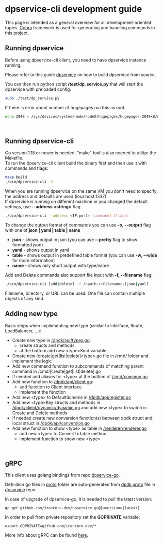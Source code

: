 # dpservice-cli development guide

This page is intended as a general overview for all development-oriented topics.
[Cobra](https://github.com/spf13/cobra) framework is used for generating and handling commands in this project.
<br />


## Running dpservice

Before using dpservice-cli client, you need to have dpservice instance running.

Please refer to this guide [dpservice](https://github.com/ironcore-dev/dpservice/blob/osc/grpc_docs/docs/development/building.md) on how to build dpservice from source.

You can then run python script **/test/dp_service.py** that will start the dpservice with preloaded config.
```bash
sudo ./test/dp_service.py
```
If there is error about number of hugepages run this as root:
```bash
echo 2048 > /sys/devices/system/node/node0/hugepages/hugepages-2048kB/nr_hugepages 
```
<br />


## Running dpservice-cli

Go version 1.18 or newer is needed. \"make\" tool is also needed to utilize the Makefile.  
To run the dpservice-cli client build the binary first and then use it with commands and flags:
```bash
make build
./bin/dpservice-cli -h
```
When you are running dpservice on the same VM you don't need to specify the address and defaults are used (localhost:1337).  
If dpservice is running on different machine or you changed the default settings, use **--address \<string\>** flag:
```bash
./bin/dpservice-cli --address <IP:port> [command] [flags]
```
To change the output format of commands you can use **-o, --output** flag with one of **json | yaml | table | name**

  -  **json**   - shows output in json (you can use **--pretty** flag to show formatted json)
  -  **yaml**   - shows output in yaml
  -  **table**  - shows output in predefined table format (you can use **-w, --wide** for more information)
  -  **name**   - shows only short output with type/name

Add and Delete commands also support file input with **-f, --filename** flag:
```bash
./bin/dpservice-cli [add|delete] -f /<path>/<filename>.[json|yaml]
```
Filename, directory, or URL can be used.
One file can contain multiple objects of any kind.
<br />


## Adding new type

Basic steps when implementing new type (similar to Interface, Route, LoadBalancer, ...):
- Create new type in [/dpdk/api/types.go](/dpdk/api/types.go):
    - create structs and methods
	- at the bottom add new \<type\>Kind variable
- Create new [create|get|list|delete]\<type\>.go file in /cmd/ folder and implement the logic
- Add new command function to subcommands of matching parent command in /cmd/[create|get|list|delete].go
- If needed add aliases for \<type\> at the bottom of [/cmd/common.go](/cmd/common.go)
- Add new function to [/dpdk/api/client.go](/dpdk/api/client.go):
    - add function to Client interface
    - implement the function
- Add new \<type\> to DefaultScheme in [/dpdk/api/register.go](/dpdk/api/register.go)
- Add new \<type\>Key structs and methods in [/dpdk/client/dynamic/dynamic.go](/dpdk/client/dynamic/dynamic.go) and add new \<type\> to switch in Create and Delete methods
- If needed create new conversion function(s) between dpdk struct and local struct in [/dpdk/api/conversion.go](/dpdk/api/conversion.go)
- Add new function to show \<type\> as table in [/renderer/renderer.go](/renderer/renderer.go)
    - add new \<type\> to ConvertToTable method
    - implement function to show new \<type\>
<br />


## gRPC

This client uses golang bindings from repo [dpservice-go](https://github.com/ironcore-dev/dpservice-go).

Definition go files in [proto](https://github.com/ironcore-dev/dpservice-go/tree/main/proto) folder are auto-generated from [dpdk.proto](https://github.com/ironcore-dev/dpservice/blob/osc/main/proto/dpdk.proto) file in [dpservice](https://github.com/ironcore-dev/dpservice/) repo.

In case of upgrade of dpservice-go, it is needed to pull the latest version:
```
go get github.com/ironcore-dev/dpservice-go@[<version>|latest]
```
In order to pull from private repository set the **GOPRIVATE** variable:
```
export GOPRIVATE=github.com/ironcore-dev/*
```

More info about gRPC can be found [here](https://grpc.io/docs/what-is-grpc/introduction/).